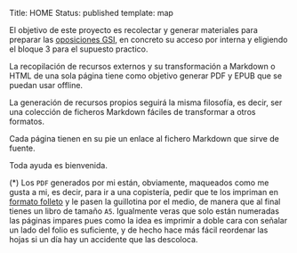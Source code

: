 Title: HOME
Status: published
template: map

El objetivo de este proyecto es recolectar y generar materiales para preparar las
[oposiciones GSI](https://www.inap.es/cuerpo-de-gestion-de-sistemas-e-informatica-de-la-administracion-del-estado),
en concreto su acceso por interna y eligiendo el bloque 3
para el supuesto practico.

La recopilación de recursos externos y su transformación a Markdown o HTML
de una sola página tiene como objetivo generar PDF y EPUB que se puedan
usar offline.

La generación de recursos propios seguirá la misma filosofía, es decir,
ser una colección de ficheros Markdown fáciles de transformar a otros formatos.

Cada página tienen en su pie un enlace al fichero Markdown que sirve de fuente.

Toda ayuda es bienvenida.

(*) Los `PDF` generados por mi están, obviamente, maqueados como me gusta a mi, es decir, para
ir a una copistería, pedir que te los impriman en [formato folleto](http://weston.canncentral.org/images/PrintLayout2.gif)
y le pasen la guillotina por el medio, de manera que al final tienes un
libro de tamaño `A5`. Igualmente veras que solo están numeradas las páginas
impares pues como la idea es imprimir a doble cara con señalar un lado del
folio es suficiente, y de hecho hace más fácil reordenar las hojas
si un día hay un accidente que las descoloca.
